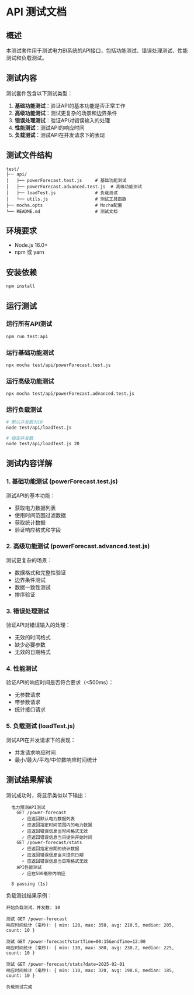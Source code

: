 # API 测试文档

## 概述

本测试套件用于测试电力BI系统的API接口，包括功能测试、错误处理测试、性能测试和负载测试。

## 测试内容

测试套件包含以下测试类型：

1. **基础功能测试**：验证API的基本功能是否正常工作
2. **高级功能测试**：测试更复杂的场景和边界条件
3. **错误处理测试**：验证API对错误输入的处理
4. **性能测试**：测试API的响应时间
5. **负载测试**：测试API在并发请求下的表现

## 测试文件结构

```
test/
├── api/
│   ├── powerForecast.test.js     # 基础功能测试
│   ├── powerForecast.advanced.test.js  # 高级功能测试
│   ├── loadTest.js               # 负载测试
│   └── utils.js                  # 测试工具函数
├── mocha.opts                    # Mocha配置
└── README.md                     # 测试文档
```

## 环境要求

- Node.js 16.0+
- npm 或 yarn

## 安装依赖

```bash
npm install
```

## 运行测试

### 运行所有API测试

```bash
npm run test:api
```

### 运行基础功能测试

```bash
npx mocha test/api/powerForecast.test.js
```

### 运行高级功能测试

```bash
npx mocha test/api/powerForecast.advanced.test.js
```

### 运行负载测试

```bash
# 默认并发数为10
node test/api/loadTest.js

# 指定并发数
node test/api/loadTest.js 20
```

## 测试内容详解

### 1. 基础功能测试 (powerForecast.test.js)

测试API的基本功能：

- 获取电力数据列表
- 使用时间范围过滤数据
- 获取统计数据
- 验证响应格式和字段

### 2. 高级功能测试 (powerForecast.advanced.test.js)

测试更复杂的场景：

- 数据格式和完整性验证
- 边界条件测试
- 数据一致性测试
- 排序验证

### 3. 错误处理测试

验证API对错误输入的处理：

- 无效的时间格式
- 缺少必要参数
- 无效的日期格式

### 4. 性能测试

验证API的响应时间是否符合要求（<500ms）：

- 无参数请求
- 带参数请求
- 统计接口请求

### 5. 负载测试 (loadTest.js)

测试API在并发请求下的表现：

- 并发请求响应时间
- 最小/最大/平均/中位数响应时间统计

## 测试结果解读

测试成功时，将显示类似以下输出：

```
  电力预测API测试
    GET /power-forecast
      ✓ 应返回默认电力数据列表
      ✓ 应返回指定时间范围内的电力数据
      ✓ 应返回错误信息当时间格式无效
      ✓ 应返回错误信息当只提供开始时间
    GET /power-forecast/stats
      ✓ 应返回指定日期的统计数据
      ✓ 应返回错误信息当未提供日期
      ✓ 应返回错误信息当日期格式无效
    API性能测试
      ✓ 应在500毫秒内响应

  8 passing (1s)
```

负载测试结果示例：

```
开始负载测试，并发数: 10

测试 GET /power-forecast
响应时间统计 (毫秒): { min: 120, max: 350, avg: 210.5, median: 205, count: 10 }

测试 GET /power-forecast?startTime=00:15&endTime=12:00
响应时间统计 (毫秒): { min: 130, max: 380, avg: 230.2, median: 225, count: 10 }

测试 GET /power-forecast/stats?date=2025-02-01
响应时间统计 (毫秒): { min: 110, max: 320, avg: 190.8, median: 185, count: 10 }

负载测试完成
``` 